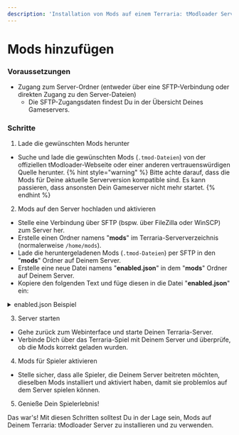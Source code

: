 ```yaml
---
description: 'Installation von Mods auf einem Terraria: tModloader Server'
---
```


# Mods hinzufügen

### Voraussetzungen

* Zugang zum Server-Ordner (entweder über eine SFTP-Verbindung oder direkten Zugang zu den Server-Dateien)
  * Die SFTP-Zugangsdaten findest Du in der Übersicht Deines Gameservers.

### Schritte

1. Lade die gewünschten Mods herunter

* Suche und lade die gewünschten Mods (`.tmod-Dateien`) von der offiziellen tModloader-Webseite oder einer anderen vertrauenswürdigen Quelle herunter.
{% hint style="warning" %}
Bitte achte darauf, dass die Mods für Deine aktuelle Serverversion kompatible sind. Es kann passieren, dass ansonsten Dein Gameserver nicht mehr startet.
{% endhint %}

2. Mods auf den Server hochladen und aktivieren

* Stelle eine Verbindung über SFTP (bspw. über FileZilla oder WinSCP) zum Server her.
* Erstelle einen Ordner namens "**mods**" im Terraria-Serververzeichnis (normalerweise `/home/mods`).
* Lade die heruntergeladenen Mods (`.tmod-Dateien`) per SFTP in den "**mods**" Ordner auf Deinem Server.
* Erstelle eine neue Datei namens "**enabled.json**" in dem "**mods**" Ordner auf Deinem Server.
* Kopiere den folgenden Text und füge diesen in die Datei "**enabled.json**" ein:
<details>

<summary>enabled.json Beispiel</summary>

```
[
"ModName",
"ModName"
]
```

Ersetze alle Einträge mit "**ModName**" mit Deinen Mod Dateinamen (Beispiel: Heißt die Mod-Datei **Calamity** dann trage unter **ModName** diesen Namen ein.)<br>
{% hint style="warning" %}
Stelle sicher, dass Du ein Komma an allen Punkten bis auf den letzten Punkt anhängst, wenn Du eine weitere Mod hinzufügen willst, um ihn einzubeziehen.
{% endhint %}
</details>

3. Server starten

* Gehe zurück zum Webinterface und starte Deinen Terraria-Server.
* Verbinde Dich über das Terraria-Spiel mit Deinem Server und überprüfe, ob die Mods korrekt geladen wurden.

4. Mods für Spieler aktivieren

* Stelle sicher, dass alle Spieler, die Deinem Server beitreten möchten, dieselben Mods installiert und aktiviert haben, damit sie problemlos auf dem Server spielen können.

5. Genieße Dein Spielerlebnis!

Das war's! Mit diesen Schritten solltest Du in der Lage sein, Mods auf Deinem Terraria: tModloader Server zu installieren und zu verwenden.
